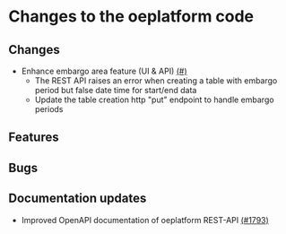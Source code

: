 # Changes to the oeplatform code

## Changes

- Enhance embargo area feature (UI & API) [(#)](https://github.com/OpenEnergyPlatform/oeplatform/pull/)
  - The REST API raises an error when creating a table with embargo period but false date time for start/end data
  - Update the table creation http "put" endpoint to handle embargo periods

## Features

## Bugs

## Documentation updates

- Improved OpenAPI documentation of oeplatform REST-API [(#1793)](https://github.com/OpenEnergyPlatform/oeplatform/pull/1793)
